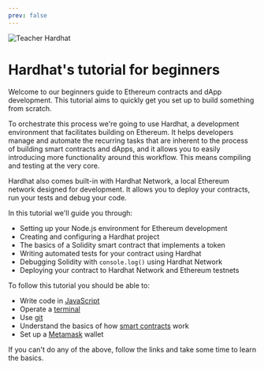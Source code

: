 ```yaml
---
prev: false
---
```


![Teacher Hardhat](/hardhat-tutorial.svg)

# Hardhat's tutorial for beginners

Welcome to our beginners guide to Ethereum contracts and dApp development. This tutorial aims to quickly get you set up to build something from scratch.

To orchestrate this process we're going to use Hardhat, a development environment that facilitates building on Ethereum. It helps developers manage and automate the recurring tasks that are inherent to the process of building smart contracts and dApps, and it allows you to easily introducing more functionality around this workflow. This means compiling and testing at the very core.

Hardhat also comes built-in with Hardhat Network, a local Ethereum network designed for development. It allows you to deploy your contracts, run your tests and debug your code.

In this tutorial we'll guide you through:

- Setting up your Node.js environment for Ethereum development
- Creating and configuring a Hardhat project
- The basics of a Solidity smart contract that implements a token
- Writing automated tests for your contract using Hardhat
- Debugging Solidity with `console.log()` using Hardhat Network
- Deploying your contract to Hardhat Network and Ethereum testnets

To follow this tutorial you should be able to:

- Write code in [JavaScript](https://developer.mozilla.org/en-US/docs/Learn/Getting_started_with_the_web/JavaScript_basics)
- Operate a [terminal](https://en.wikipedia.org/wiki/Terminal_emulator)
- Use [git](https://git-scm.com/doc)
- Understand the basics of how [smart contracts](https://ethereum.org/learn/#smart-contracts) work
- Set up a [Metamask](https://metamask.io/) wallet

If you can't do any of the above, follow the links and take some time to learn the basics.
